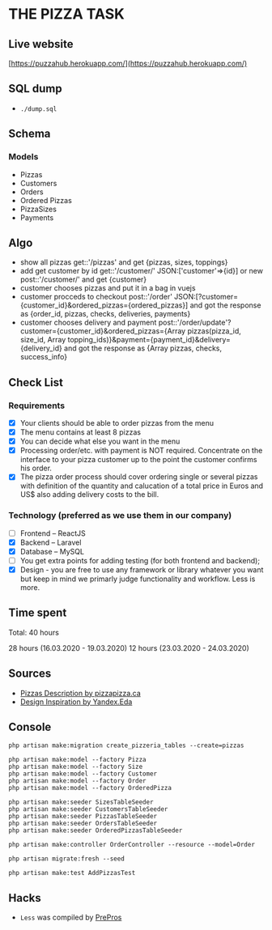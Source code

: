# THE PIZZA TASK

## Live website

[https://puzzahub.herokuapp.com/](https://puzzahub.herokuapp.com/)

## SQL dump

-   `./dump.sql`

## Schema

### Models

-   Pizzas
-   Customers
-   Orders
-   Ordered Pizzas
-   PizzaSizes
-   Payments

## Algo

-   show all pizzas get::'/pizzas'
    and get {pizzas, sizes, toppings}
-   add get customer by id get::'/customer/' JSON:['customer'=>{id}]
    or new post::'/customer/'
    and get {customer}
-   customer chooses pizzas and put it in a bag in vuejs
-   customer procceds to checkout post::'/order' JSON:[?customer={customer_id}&ordered_pizzas={ordered_pizzas}]
    and got the response as {order_id, pizzas, checks, deliveries, payments}
-   customer chooses delivery and payment post::'/order/update'?customer={customer_id}&ordered_pizzas={Array pizzas(pizza_id, size_id, Array topping_ids)}&payment={payment_id}&delivery={delivery_id}
    and got the response as {Array pizzas, checks, success_info}

## Check List

### Requirements

-   [x] Your clients should be able to order pizzas from the menu
-   [x] The menu contains at least 8 pizzas
-   [x] You can decide what else you want in the menu
-   [x] Processing order/etc. with payment is NOT required. Concentrate on the interface to your pizza customer up to the point the customer confirms his order.
-   [x] The pizza order process should cover ordering single or several pizzas with definition of the quantity and calucation of a total price in Euros and US\$ also adding delivery costs to the bill.

### Technology (preferred as we use them in our company)

-   [ ] Frontend – ReactJS
-   [x] Backend – Laravel
-   [x] Database – MySQL
-   [ ] You get extra points for adding testing (for both frontend and backend);
-   [x] Design - you are free to use any framework or library whatever you want but keep in mind we primarly judge functionality and workflow. Less is more.

## Time spent

Total: 40 hours

28 hours (16.03.2020 - 19.03.2020)
12 hours (23.03.2020 - 24.03.2020)

## Sources

-   [Pizzas Description by pizzapizza.ca](https://www5.pizzapizza.ca/catalog/products/meat-favourites-12020/store/1/delivery)
-   [Design Inspiration by Yandex.Eda](https://eda.yandex/)

## Console

```
php artisan make:migration create_pizzeria_tables --create=pizzas

php artisan make:model --factory Pizza
php artisan make:model --factory Size
php artisan make:model --factory Customer
php artisan make:model --factory Order
php artisan make:model --factory OrderedPizza

php artisan make:seeder SizesTableSeeder
php artisan make:seeder CustomersTableSeeder
php artisan make:seeder PizzasTableSeeder
php artisan make:seeder OrdersTableSeeder
php artisan make:seeder OrderedPizzasTableSeeder

php artisan make:controller OrderController --resource --model=Order

php artisan migrate:fresh --seed

php artisan make:test AddPizzasTest
```

## Hacks

-   `Less` was compiled by [PrePros](https://prepros.io/)
